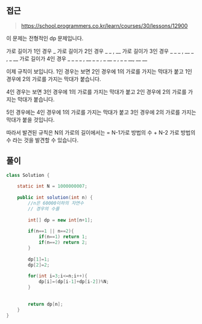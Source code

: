 ## 접근
> https://school.programmers.co.kr/learn/courses/30/lessons/12900

이 문제는 전형적인 dp 문제입니다.

가로 길이가 1인 경우 _
가로 길이가 2인 경우 _ _ , __
가로 길이가 3인 경우 _ _ _ , __ _ ,  _ __ 
가로 길이가 4인 경우 _ _ _ _ , __ _ _ , _ __ _ , _ _ __, __ __

이제 규칙이 보입니다. 
1인 경우는 보면 
2인 경우에 1의 가로를 가지는 막대가 붙고
1인 경우에 2의 가로를 가지는 막대가 붙습니다.


4인 경우는 보면 
3인 경우에 1의 가로를 가지는 막대가 붙고
2인 경우에 2의 가로를 가지는 막대가 붙습니다.

5인 경우에는 
4인 경우에 1의 가로를 가지는 막대가 붙고
3인 경우에 2의 가로를 가지는 막대가 붙을 것입니다.

따라서 발견된 규칙은
N의 가로의 길이에서는  = N-1가로 방법의 수 + N-2 가로 방법의 수 
라는 것을 발견할 수 있습니다.

## 풀이
```java
class Solution {
    
    static int N = 1000000007;
    
    public int solution(int n) {
        //n은 60000이하의 자연수
        // 경우의 수를 
        
        int[] dp = new int[n+1];
        
        if(n==1 || n==2){
            if(n==1) return 1;
            if(n==2) return 2;
        }
        
        dp[1]=1;
        dp[2]=2;
        
        for(int i=3;i<=n;i++){
            dp[i]=(dp[i-1]+dp[i-2])%N;    
        }
        
        
        return dp[n];
    }
}
```
